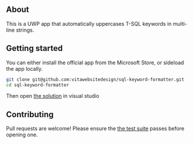 ## About
This is a UWP app that automatically uppercases T-SQL keywords in multi-line strings.

## Getting started
You can either install the official app from the Microsoft Store, or sideload the app locally.

```bash
git clone git@github.com:vitawebsitedesign/sql-keyword-formatter.git
cd sql-keyword-formatter
```

Then open [the solution](https://github.com/vitawebsitedesign/sql-keyword-formatter/blob/master/sql-formatter.sln) in visual studio

## Contributing
Pull requests are welcome! Please ensure the [the test suite](https://github.com/vitawebsitedesign/sql-keyword-formatter/tree/master/SqlFormatter.Tests) passes before opening one.
